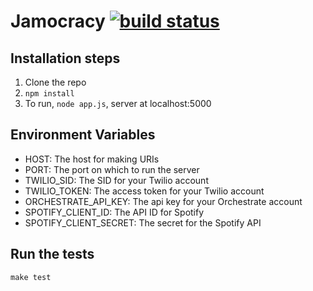 # Jamocracy [![build status](https://travis-ci.org/mkrum/Jamocracy.svg?branch=master)](https://travis-ci.org/mkrum/Jamocracy)

## Installation steps

1. Clone the repo
2. `npm install`
3. To run, `node app.js`, server at localhost:5000

## Environment Variables

- HOST: The host for making URIs
- PORT: The port on which to run the server
- TWILIO_SID: The SID for your Twilio account
- TWILIO_TOKEN: The access token for your Twilio account
- ORCHESTRATE_API_KEY: The api key for your Orchestrate account
- SPOTIFY_CLIENT_ID: The API ID for Spotify
- SPOTIFY_CLIENT_SECRET: The secret for the Spotify API

## Run the tests

    make test
